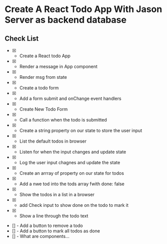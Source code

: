 # Create A React Todo App With Jason Server as backend database

## Check List
* [x] - Create a React todo App
* [x] - Render a message in App component
* [x] - Render msg from state 
* [x] - Create a todo form 
* [x] - Add a form submit and onChange event handlers
* [x] - Create New Todo Form
* [x] - Call a function when the todo is submitted
* [x] - Create a string property on our state to store the user input
* [x] - List the default todos in browser
* [x] - Listen for when the input changes and update state
* [x] - Log the user input chagnes and update the state
* [x] - Create an arrray of property on our state for todos
* [x] - Add a nwe tod into the tods array fwith done: false
* [x] - Show the todos in a list in a browser
* [x] - add Check input to show done on the todo to mark it
* [x] - Show a line through the todo text
* [] - Add a button to remove a todo
* [] - Add a button to mark all todos as done
* [] - What are components...




